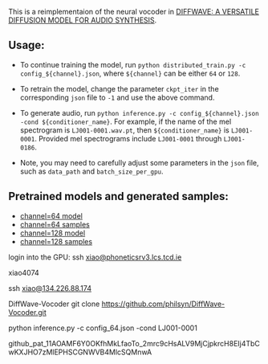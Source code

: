 This is a reimplementaion of the neural vocoder in [DIFFWAVE: A VERSATILE DIFFUSION MODEL FOR AUDIO SYNTHESIS](https://arxiv.org/pdf/2009.09761.pdf).

## Usage: 

- To continue training the model, run ```python distributed_train.py -c config_${channel}.json```, where ```${channel}``` can be either ```64``` or ```128```. 

- To retrain the model, change the parameter ```ckpt_iter``` in the corresponding ```json``` file to ```-1``` and use the above command.

- To generate audio, run ```python inference.py -c config_${channel}.json -cond ${conditioner_name}```. For example, if the name of the mel spectrogram is ```LJ001-0001.wav.pt```, then ```${conditioner_name}``` is ```LJ001-0001```. Provided mel spectrograms include ```LJ001-0001``` through ```LJ001-0186```.


- Note, you may need to carefully adjust some parameters in the ```json``` file, such as ```data_path``` and ```batch_size_per_gpu```.

## Pretrained models and generated samples:
- [channel=64 model](https://github.com/philsyn/DiffWave-Vocoder/tree/master/exp/ch64_T50_betaT0.05/logs/checkpoint)
- [channel=64 samples](https://github.com/philsyn/DiffWave-Vocoder/tree/master/exp/ch64_T50_betaT0.05/speeches)
- [channel=128 model](https://github.com/philsyn/DiffWave-Vocoder/tree/master/exp/ch128_T200_betaT0.02/logs/checkpoint)
- [channel=128 samples](https://github.com/philsyn/DiffWave-Vocoder/tree/master/exp/ch128_T200_betaT0.02/speeches)

login into the GPU:
ssh xiao@phoneticsrv3.lcs.tcd.ie

xiao4074

ssh xiao@134.226.88.174


DiffWave-Vocoder
git clone https://github.com/philsyn/DiffWave-Vocoder.git

python inference.py -c config_64.json -cond LJ001-0001


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